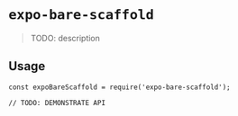 # `expo-bare-scaffold`

> TODO: description

## Usage

```
const expoBareScaffold = require('expo-bare-scaffold');

// TODO: DEMONSTRATE API
```
